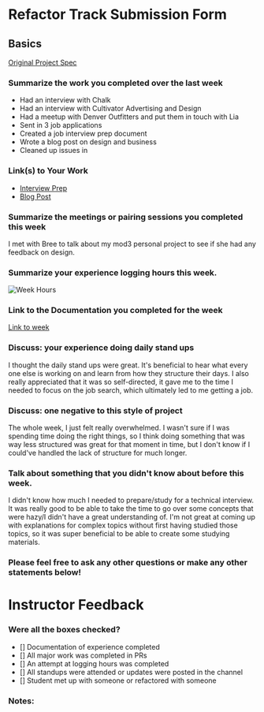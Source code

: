 # Refactor Track Submission Form

## Basics

[Original Project Spec](http://frontend.turing.io/projects/refacktor-track.html)

### Summarize the work you completed over the last week
* Had an interview with Chalk
* Had an interview with Cultivator Advertising and Design
* Had a meetup with Denver Outfitters and put them in touch with Lia
* Sent in 3 job applications
* Created a job interview prep document
* Wrote a blog post on design and business
* Cleaned up issues in

### Link(s) to Your Work
 - [Interview Prep](https://github.com/lrknaff/frontend-interview-prep)
 - [Blog Post](https://medium.com/@lacey.k/good-design-is-good-business-why-design-should-be-at-the-forefront-of-business-thinking-2d5cf27c4588#.3zo93k7lx)

### Summarize the meetings or pairing sessions you completed this week
I met with Bree to talk about my mod3 personal project to see if she had any feedback on design.

### Summarize your experience logging hours this week.
![Week Hours](file:///Users/laceyknaff/Desktop/Screen%20Shot%202017-02-24%20at%202.36.21%20PM.png)

### Link to the Documentation you completed for the week
[Link to week](https://gist.github.com/lrknaff/d4411e2fbdf54c9676cc0e78cf2f575a)

### Discuss: your experience doing daily stand ups
I thought the daily stand ups were great. It's beneficial to hear what every one else is working on and learn from how they structure their days. I also really appreciated that it was so self-directed, it gave me to the time I needed to focus on the job search, which ultimately led to me getting a job.

### Discuss: one negative to this style of project
The whole week, I just felt really overwhelmed. I wasn't sure if I was spending time doing the right things, so I think doing something that was way less structured was great for that moment in time, but I don't know if I could've handled the lack of structure for much longer.

### Talk about something that you didn't know about before this week.
I didn't know how much I needed to prepare/study for a technical interview. It was really good to be able to take the time to go over some concepts that were hazy/I didn't have a great understanding of. I'm not great at coming up with explanations for complex topics without first having studied those topics, so it was super beneficial to be able to create some studying materials.

### Please feel free to ask any other questions or make any other statements below!

# Instructor Feedback

### Were all the boxes checked?

- [] Documentation of experience completed
- [] All major work was completed in PRs
- [] An attempt at logging hours was completed
- [] All standups were attended or updates were posted in the channel
- [] Student met up with someone or refactored with someone

### Notes:
